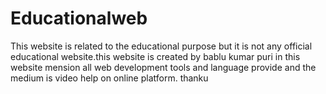 # Educationalweb
This website is related to the educational purpose but it is not any official educational website.this website is created by bablu kumar puri in this website mension all web development tools and language provide and the medium is video help on online platform. thanku
